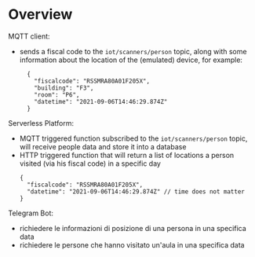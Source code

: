 # Overview
MQTT client:
- sends a fiscal code to the `iot/scanners/person` topic, along with some information about the location of the (emulated) device, for example:
  ```
    {
      "fiscalcode": "RSSMRA80A01F205X",
      "building": "F3",
      "room": "P6",
      "datetime": "2021-09-06T14:46:29.874Z"
    }
  ```


Serverless Platform:
- MQTT triggered function subscribed to the `iot/scanners/person` topic, will receive people data and store it into a database
- HTTP triggered function that will return a list of locations a person visited (via his fiscal code) in a specific day
  ```
  {
    "fiscalcode": "RSSMRA80A01F205X",
    "datetime": "2021-09-06T14:46:29.874Z" // time does not matter
  }
  ```

Telegram Bot:
- richiedere le informazioni di posizione di una persona in una specifica data
- richiedere le persone che hanno visitato un'aula in una specifica data